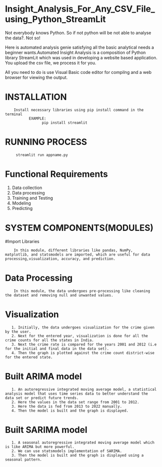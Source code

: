 # Insight_Analysis_For_Any_CSV_File_using_Python_StreamLit
Not everybody knows Python. So if not python will be not able to analyse the data?. Not so! 
     
Here is automated analysis genie satisfying all the basic analytical needs a beginner wants.Automated Insight Analysis is a composition of Python library StreamLit which was used in developing a website based application. You upload the csv file, we process it for you.

All you need to do is use Visual Basic code editor for compilng and a web browser for viewing the output.

# INSTALLATION
        Install necessary libraries using pip install command in the terminal
               EXAMPLE:
                     pip install streamlit
             
# RUNNING PROCESS
         streamlit run appname.py
         
# Functional Requirements

1. Data collection
2. Data processing
3. Training and Testing
4. Modeling
5. Predicting

# SYSTEM COMPONENTS(MODULES)

#Import Libraries

        In this module, different libraries like pandas, NumPy, matplotlib, and statsmodels are imported, which are useful for data processing,visualization, accuracy, and prediction.

# Data Processing
        In this module, the data undergoes pre-processing like cleaning the dataset and removing null and unwanted values.

# Visualization
       1. Initially, the data undergoes visualization for the crime given by the user.
       2. Next for the entered year, visualization is done for all the crime counts for all the states in India.
       3. Next the crime rate is compared for the years 2001 and 2012 (i.e for the initial and final data in the data set).
       4. Then the graph is plotted against the crime count district-wise for the entered state.

# Built ARIMA model
       1. An autoregressive integrated moving average model, a statistical analysis model that uses time series data to better understand the data set or predict future trends.
       2. Here the values in the data set range from 2001 to 2012.
       3. Here the data is fed from 2013 to 2022 manually.
       4. Then the model is built and the graph is displayed.

# Built SARIMA model
       1. A seasonal autoregressive integrated moving average model which is like ARIMA but more powerful.
       2. We can use statsmodels implementation of SARIMA.
       3. Then the model is built and the graph is displayed using a seasonal pattern.
